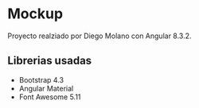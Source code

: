 # Mockup

Proyecto realziado por Diego Molano con Angular 8.3.2.

## Librerias usadas

- Bootstrap 4.3
- Angular Material
- Font Awesome 5.11
